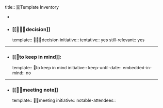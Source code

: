 title:: 🈳Template Inventory

-
- ### [[👩🏻‍⚖️decision]]
  template:: 👩🏻‍⚖️decision
  initiative::
  tentative:: yes
  still-relevant:: yes
- ---
- ### [[🧠to keep in mind]]:
  template:: 🧠to keep in mind
  initiative::
  keep-until-date::
  embedded-in-mind:: no
- ---
- ### [[🤝🏻meeting note]]
  template:: 🤝🏻meeting
  initiative::
  notable-attendees::